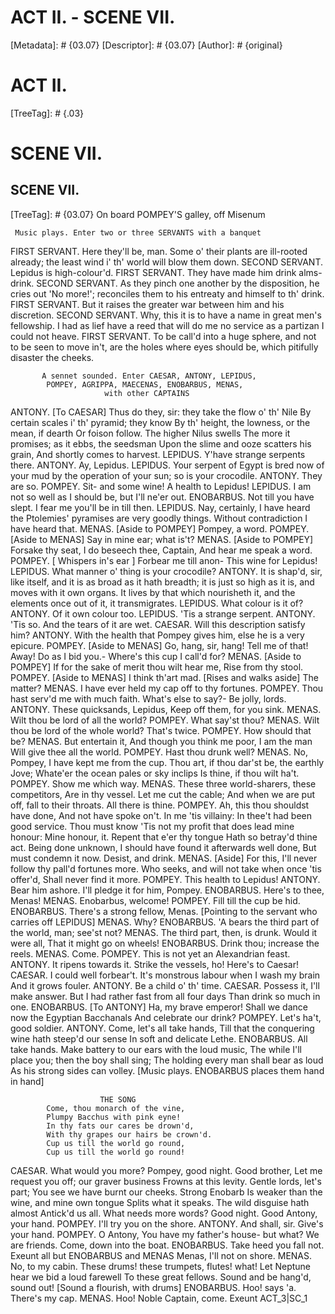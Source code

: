 # ACT II. - SCENE VII.
[Metadata]: # {03.07}
[Descriptor]: # {03.07}
[Author]: # {original}
# ACT II.

[TreeTag]: # {.03}

# SCENE VII.
## SCENE VII.
[TreeTag]: # {03.07}
             On board POMPEY'S galley, off Misenum

     Music plays. Enter two or three SERVANTS with a banquet

  FIRST SERVANT. Here they'll be, man. Some o' their plants are
    ill-rooted already; the least wind i' th' world will blow them
    down.
  SECOND SERVANT. Lepidus is high-colour'd.
  FIRST SERVANT. They have made him drink alms-drink.
  SECOND SERVANT. As they pinch one another by the disposition, he
    cries out 'No more!'; reconciles them to his entreaty and himself
    to th' drink.
  FIRST SERVANT. But it raises the greater war between him and his
    discretion.
  SECOND SERVANT. Why, this it is to have a name in great men's
    fellowship. I had as lief have a reed that will do me no service
    as a partizan I could not heave.
  FIRST SERVANT. To be call'd into a huge sphere, and not to be seen
    to move in't, are the holes where eyes should be, which pitifully
    disaster the cheeks.

           A sennet sounded. Enter CAESAR, ANTONY, LEPIDUS,
            POMPEY, AGRIPPA, MAECENAS, ENOBARBUS, MENAS,
                         with other CAPTAINS

  ANTONY. [To CAESAR] Thus do they, sir: they take the flow o' th'
      Nile
    By certain scales i' th' pyramid; they know
    By th' height, the lowness, or the mean, if dearth
    Or foison follow. The higher Nilus swells
    The more it promises; as it ebbs, the seedsman
    Upon the slime and ooze scatters his grain,
    And shortly comes to harvest.
  LEPIDUS. Y'have strange serpents there.
  ANTONY. Ay, Lepidus.
  LEPIDUS. Your serpent of Egypt is bred now of your mud by the
    operation of your sun; so is your crocodile.
  ANTONY. They are so.
  POMPEY. Sit- and some wine! A health to Lepidus!
  LEPIDUS. I am not so well as I should be, but I'll ne'er out.
  ENOBARBUS. Not till you have slept. I fear me you'll be in till
    then.
  LEPIDUS. Nay, certainly, I have heard the Ptolemies' pyramises are
    very goodly things. Without contradiction I have heard that.
  MENAS. [Aside to POMPEY] Pompey, a word.
  POMPEY. [Aside to MENAS] Say in mine ear; what is't?
  MENAS. [Aside to POMPEY] Forsake thy seat, I do beseech thee,
      Captain,
    And hear me speak a word.
  POMPEY. [ Whispers in's ear ] Forbear me till anon-
    This wine for Lepidus!
  LEPIDUS. What manner o' thing is your crocodile?
  ANTONY. It is shap'd, sir, like itself, and it is as broad as it
    hath breadth; it is just so high as it is, and moves with it own
    organs. It lives by that which nourisheth it, and the elements
    once out of it, it transmigrates.
  LEPIDUS. What colour is it of?
  ANTONY. Of it own colour too.
  LEPIDUS. 'Tis a strange serpent.
  ANTONY. 'Tis so. And the tears of it are wet.
  CAESAR. Will this description satisfy him?
  ANTONY. With the health that Pompey gives him, else he is a very
    epicure.
  POMPEY. [Aside to MENAS] Go, hang, sir, hang! Tell me of that!
      Away!
    Do as I bid you.- Where's this cup I call'd for?
  MENAS. [Aside to POMPEY] If for the sake of merit thou wilt hear
      me,
    Rise from thy stool.
  POMPEY. [Aside to MENAS] I think th'art mad. [Rises and walks
    aside] The matter?
  MENAS. I have ever held my cap off to thy fortunes.
  POMPEY. Thou hast serv'd me with much faith. What's else to say?-
    Be jolly, lords.
  ANTONY. These quicksands, Lepidus,
    Keep off them, for you sink.
  MENAS. Wilt thou be lord of all the world?
  POMPEY. What say'st thou?
  MENAS. Wilt thou be lord of the whole world? That's twice.
  POMPEY. How should that be?
  MENAS. But entertain it,
    And though you think me poor, I am the man
    Will give thee all the world.
  POMPEY. Hast thou drunk well?
  MENAS. No, Pompey, I have kept me from the cup.
    Thou art, if thou dar'st be, the earthly Jove;
    Whate'er the ocean pales or sky inclips
    Is thine, if thou wilt ha't.
  POMPEY. Show me which way.
  MENAS. These three world-sharers, these competitors,
    Are in thy vessel. Let me cut the cable;
    And when we are put off, fall to their throats.
    All there is thine.
  POMPEY. Ah, this thou shouldst have done,
    And not have spoke on't. In me 'tis villainy:
    In thee't had been good service. Thou must know
    'Tis not my profit that does lead mine honour:
    Mine honour, it. Repent that e'er thy tongue
    Hath so betray'd thine act. Being done unknown,
    I should have found it afterwards well done,
    But must condemn it now. Desist, and drink.
  MENAS. [Aside] For this,
    I'll never follow thy pall'd fortunes more.
    Who seeks, and will not take when once 'tis offer'd,
    Shall never find it more.
  POMPEY. This health to Lepidus!
  ANTONY. Bear him ashore. I'll pledge it for him, Pompey.
  ENOBARBUS. Here's to thee, Menas!
  MENAS. Enobarbus, welcome!
  POMPEY. Fill till the cup be hid.
  ENOBARBUS. There's a strong fellow, Menas.
               [Pointing to the servant who carries off LEPIDUS]
  MENAS. Why?
  ENOBARBUS. 'A bears the third part of the world, man; see'st not?
  MENAS. The third part, then, is drunk. Would it were all,
    That it might go on wheels!
  ENOBARBUS. Drink thou; increase the reels.
  MENAS. Come.
  POMPEY. This is not yet an Alexandrian feast.
  ANTONY. It ripens towards it. Strike the vessels, ho!
    Here's to Caesar!
  CAESAR. I could well forbear't.
    It's monstrous labour when I wash my brain
    And it grows fouler.
  ANTONY. Be a child o' th' time.
  CAESAR. Possess it, I'll make answer.
    But I had rather fast from all four days
    Than drink so much in one.
  ENOBARBUS. [To ANTONY] Ha, my brave emperor!
    Shall we dance now the Egyptian Bacchanals
    And celebrate our drink?
  POMPEY. Let's ha't, good soldier.
  ANTONY. Come, let's all take hands,
    Till that the conquering wine hath steep'd our sense
    In soft and delicate Lethe.
  ENOBARBUS. All take hands.
    Make battery to our ears with the loud music,
    The while I'll place you; then the boy shall sing;
    The holding every man shall bear as loud
    As his strong sides can volley.
               [Music plays. ENOBARBUS places them hand in hand]

                        THE SONG
            Come, thou monarch of the vine,
            Plumpy Bacchus with pink eyne!
            In thy fats our cares be drown'd,
            With thy grapes our hairs be crown'd.
            Cup us till the world go round,
            Cup us till the world go round!

  CAESAR. What would you more? Pompey, good night. Good brother,
    Let me request you off; our graver business
    Frowns at this levity. Gentle lords, let's part;
    You see we have burnt our cheeks. Strong Enobarb
    Is weaker than the wine, and mine own tongue
    Splits what it speaks. The wild disguise hath almost
    Antick'd us all. What needs more words? Good night.
    Good Antony, your hand.
  POMPEY. I'll try you on the shore.
  ANTONY. And shall, sir. Give's your hand.
  POMPEY. O Antony,
    You have my father's house- but what? We are friends.
    Come, down into the boat.
  ENOBARBUS. Take heed you fall not.
                              Exeunt all but ENOBARBUS and MENAS
    Menas, I'll not on shore.
  MENAS. No, to my cabin.
    These drums! these trumpets, flutes! what!
    Let Neptune hear we bid a loud farewell
    To these great fellows. Sound and be hang'd, sound out!
                                  [Sound a flourish, with drums]
  ENOBARBUS. Hoo! says 'a. There's my cap.
  MENAS. Hoo! Noble Captain, come.                        Exeunt
ACT_3|SC_1
